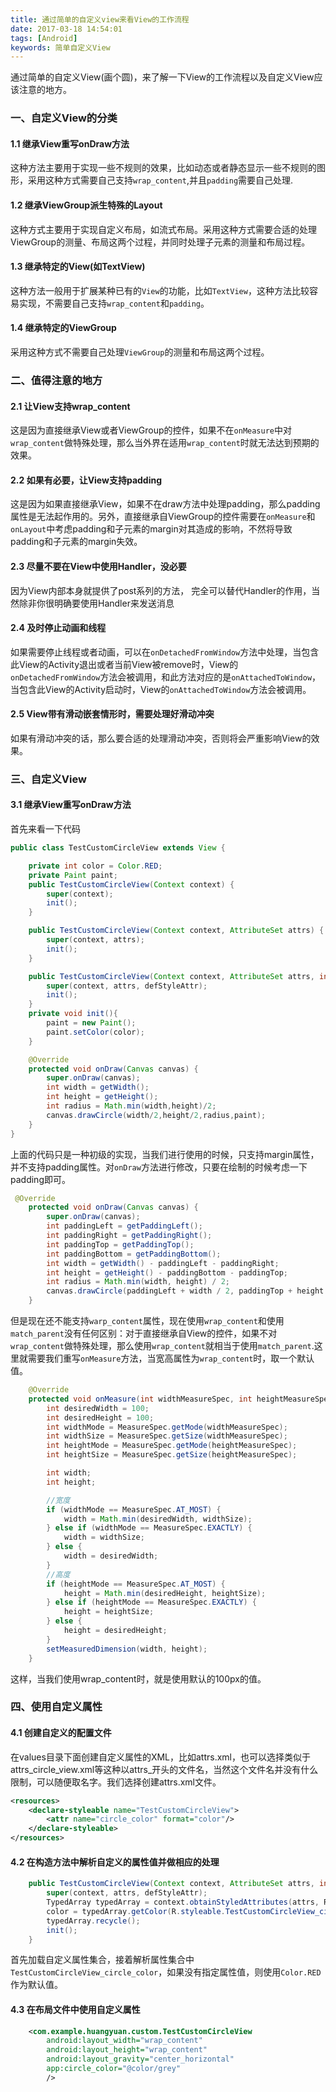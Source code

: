 ```yaml
---
title: 通过简单的自定义view来看View的工作流程
date: 2017-03-18 14:54:01
tags: [Android]
keywords: 简单自定义View
---
```


通过简单的自定义View(画个圆)，来了解一下View的工作流程以及自定义View应该注意的地方。
<!--more-->
### 一、自定义View的分类
#### 1.1 继承View重写onDraw方法
这种方法主要用于实现一些不规则的效果，比如动态或者静态显示一些不规则的图形，采用这种方式需要自己支持`wrap_content`,并且`padding`需要自己处理.
#### 1.2 继承ViewGroup派生特殊的Layout
这种方式主要用于实现自定义布局，如流式布局。采用这种方式需要合适的处理ViewGroup的测量、布局这两个过程，并同时处理子元素的测量和布局过程。
#### 1.3 继承特定的View(如TextView)
这种方法一般用于扩展某种已有的`View`的功能，比如`TextView`，这种方法比较容易实现，不需要自己支持`wrap_content`和`padding`。
#### 1.4 继承特定的ViewGroup
采用这种方式不需要自己处理`ViewGroup`的测量和布局这两个过程。
### 二、值得注意的地方
#### 2.1 让View支持wrap_content
这是因为直接继承View或者ViewGroup的控件，如果不在`onMeasure`中对`wrap_content`做特殊处理，那么当外界在适用`wrap_content`时就无法达到预期的效果。
#### 2.2 如果有必要，让View支持padding
这是因为如果直接继承View，如果不在draw方法中处理padding，那么padding属性是无法起作用的。另外，直接继承自ViewGroup的控件需要在`onMeasure`和`onLayout`中考虑padding和子元素的margin对其造成的影响，不然将导致padding和子元素的margin失效。
#### 2.3 尽量不要在View中使用Handler，没必要
因为View内部本身就提供了post系列的方法， 完全可以替代Handler的作用，当然除非你很明确要使用Handler来发送消息
#### 2.4 及时停止动画和线程
如果需要停止线程或者动画，可以在`onDetachedFromWindow`方法中处理，当包含此View的Activity退出或者当前View被remove时，View的`onDetachedFromWindow`方法会被调用，和此方法对应的是`onAttachedToWindow`，当包含此View的Activity启动时，View的`onAttachedToWindow`方法会被调用。
#### 2.5 View带有滑动嵌套情形时，需要处理好滑动冲突
如果有滑动冲突的话，那么要合适的处理滑动冲突，否则将会严重影响View的效果。
### 三、自定义View
#### 3.1 继承View重写onDraw方法
首先来看一下代码
``` java
public class TestCustomCircleView extends View {

    private int color = Color.RED;
    private Paint paint;
    public TestCustomCircleView(Context context) {
        super(context);
        init();
    }

    public TestCustomCircleView(Context context, AttributeSet attrs) {
        super(context, attrs);
        init();
    }

    public TestCustomCircleView(Context context, AttributeSet attrs, int defStyleAttr) {
        super(context, attrs, defStyleAttr);
        init();
    }
    private void init(){
        paint = new Paint();
        paint.setColor(color);
    }

    @Override
    protected void onDraw(Canvas canvas) {
        super.onDraw(canvas);
        int width = getWidth();
        int height = getHeight();
        int radius = Math.min(width,height)/2;
        canvas.drawCircle(width/2,height/2,radius,paint);
    }
}
```
上面的代码只是一种初级的实现，当我们进行使用的时候，只支持margin属性，并不支持padding属性。对`onDraw`方法进行修改，只要在绘制的时候考虑一下padding即可。
```java
 @Override
    protected void onDraw(Canvas canvas) {
        super.onDraw(canvas);
        int paddingLeft = getPaddingLeft();
        int paddingRight = getPaddingRight();
        int paddingTop = getPaddingTop();
        int paddingBottom = getPaddingBottom();
        int width = getWidth() - paddingLeft - paddingRight;
        int height = getHeight() - paddingBottom - paddingTop;
        int radius = Math.min(width, height) / 2;
        canvas.drawCircle(paddingLeft + width / 2, paddingTop + height / 2, radius, paint);
    }
```
但是现在还不能支持`warp_content`属性，现在使用`wrap_content`和使用`match_parent`没有任何区别：对于直接继承自View的控件，如果不对`wrap_content`做特殊处理，那么使用`wrap_content`就相当于使用`match_parent`.这里就需要我们重写`onMeasure`方法，当宽高属性为`wrap_content`时，取一个默认值。
```java
    @Override
    protected void onMeasure(int widthMeasureSpec, int heightMeasureSpec) {
        int desiredWidth = 100;
        int desiredHeight = 100;
        int widthMode = MeasureSpec.getMode(widthMeasureSpec);
        int widthSize = MeasureSpec.getSize(widthMeasureSpec);
        int heightMode = MeasureSpec.getMode(heightMeasureSpec);
        int heightSize = MeasureSpec.getSize(heightMeasureSpec);

        int width;
        int height;

        //宽度
        if (widthMode == MeasureSpec.AT_MOST) {
            width = Math.min(desiredWidth, widthSize);
        } else if (widthMode == MeasureSpec.EXACTLY) {
            width = widthSize;
        } else {
            width = desiredWidth;
        }
        //高度
        if (heightMode == MeasureSpec.AT_MOST) {
            height = Math.min(desiredHeight, heightSize);
        } else if (heightMode == MeasureSpec.EXACTLY) {
            height = heightSize;
        } else {
            height = desiredHeight;
        }
        setMeasuredDimension(width, height);
    }
```
这样，当我们使用wrap_content时，就是使用默认的100px的值。
### 四、使用自定义属性

#### 4.1 创建自定义的配置文件
在values目录下面创建自定义属性的XML，比如attrs.xml，也可以选择类似于attrs_circle_view.xml等这种以attrs_开头的文件名，当然这个文件名并没有什么限制，可以随便取名字。我们选择创建attrs.xml文件。
``` xml
<resources>
    <declare-styleable name="TestCustomCircleView">
        <attr name="circle_color" format="color"/>
    </declare-styleable>
</resources>
```
#### 4.2 在构造方法中解析自定义的属性值并做相应的处理
``` java
    public TestCustomCircleView(Context context, AttributeSet attrs, int defStyleAttr) {
        super(context, attrs, defStyleAttr);
        TypedArray typedArray = context.obtainStyledAttributes(attrs, R.styleable.TestCustomCircleView);
        color = typedArray.getColor(R.styleable.TestCustomCircleView_circle_color,Color.RED);
        typedArray.recycle();
        init();
    }
```
首先加载自定义属性集合，接着解析属性集合中`TestCustomCircleView_circle_color`，如果没有指定属性值，则使用`Color.RED`作为默认值。
#### 4.3 在布局文件中使用自定义属性
``` xml
    <com.example.huangyuan.custom.TestCustomCircleView
        android:layout_width="wrap_content"
        android:layout_height="wrap_content"
        android:layout_gravity="center_horizontal"
        app:circle_color="@color/grey"
        />
``` 

